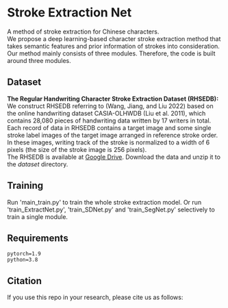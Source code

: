 # Stroke Extraction Net

A method of stroke extraction for Chinese characters.<br>
We propose a deep learning-based character stroke extraction method that takes semantic features and prior information of strokes into consideration. 
Our method mainly consists of three modules. Therefore, the code is built around three modules.

## Dataset 
**The Regular Handwriting Character Stroke Extraction Dataset (RHSEDB):** 
We construct RHSEDB referring to (Wang, Jiang, and Liu 2022) based on the online
handwriting dataset CASIA-OLHWDB (Liu et al. 2011), 
which contains 28,080 pieces of handwriting data written
by 17 writers in total. Each record of data in RHSEDB contains a target image and 
some single stroke label images of the target image arranged in reference stroke order. 
In these images, writing track of the stroke is normalized to a width of 6
pixels (the size of the stroke image is 256 pixels).  
The RHSEDB is available at [Google Drive](https://drive.google.com/file/d/1Fdj0Yht_ywvnlZJhLYrQzbuTBVRQvDNO/view?usp=share_link). 
Download the data and unzip it to the *dataset* directory.

## Training
Run 'main_train.py' to train the whole stroke extraction model. Or run 'train_ExtractNet.py', 
'train_SDNet.py' and 'train_SegNet.py' selectively to train a single module. 

## Requirements
    pytorch=1.9  
    python=3.8

## Citation
If you use this repo in your research, please cite us as follows:

    

